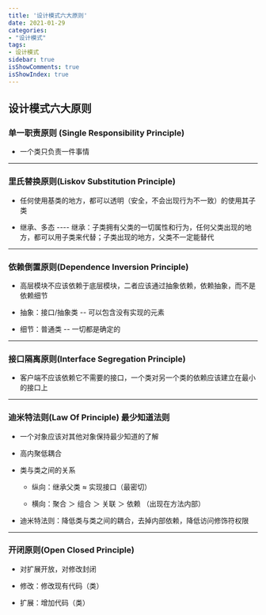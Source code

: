 ```yaml
---
title: '设计模式六大原则'
date: 2021-01-29
categories:
- "设计模式"
tags:
- 设计模式
sidebar: true
isShowComments: true
isShowIndex: true
---
```


## 设计模式六大原则

### 单一职责原则 (Single Responsibility Principle)
  
   - 一个类只负责一件事情

  -----

### 里氏替换原则(Liskov Substitution Principle)

   - 任何使用基类的地方，都可以透明（安全，不会出现行为不一致）的使用其子类

   - 继承、多态 ---- 继承：子类拥有父类的一切属性和行为，任何父类出现的地方，都可以用子类来代替；子类出现的地方，父类不一定能替代

 ----

### 依赖倒置原则(Dependence Inversion Principle)

   - 高层模块不应该依赖于底层模块，二者应该通过抽象依赖，依赖抽象，而不是依赖细节

   - 抽象：接口/抽象类 -- 可以包含没有实现的元素

   - 细节：普通类 -- 一切都是确定的

 ---

### 接口隔离原则(Interface Segregation Principle)

   - 客户端不应该依赖它不需要的接口，一个类对另一个类的依赖应该建立在最小的接口上

 ---

### 迪米特法则(Law Of Principle)  最少知道法则

   - 一个对象应该对其他对象保持最少知道的了解

   - 高内聚低耦合

   - 类与类之间的关系

     - 纵向：继承父类 ≈ 实现接口（最密切）

     - 横向：聚合 ＞ 组合 ＞ 关联 ＞ 依赖 （出现在方法内部）

   - 迪米特法则：降低类与类之间的耦合，去掉内部依赖，降低访问修饰符权限

 ---

### 开闭原则(Open Closed Principle)

   - 对扩展开放，对修改封闭

   - 修改：修改现有代码（类）

   - 扩展：增加代码（类）